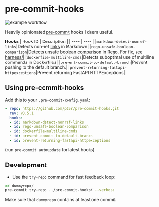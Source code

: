 # pre-commit-hooks
![example workflow][gh_badge]

Heavily opinionated [pre-commit][precommit] hooks I deem useful.

**Hooks**
| Hook ID | Description |
| ---- | ---- |
|`markdown-detect-nonref-links`|Detects non-ref [links][mdlinks] in Markdown|
|`rego-unsafe-boolean-comparison`|Detects unsafe boolean [comparison][regobool] in Rego. For fix, see [harness/][safebool]|
|`dockerfile-multiline-cmds`|Detects suboptimal use of multiline commands in Dockerfiles|
|`prevent-commit-to-default-branch`|Prevent pushing to the default branch.|
|`prevent-returning-fastapi-httpexceptions`|Prevent returning FastAPI HTTPExceptions|

## Using pre-commit-hooks
Add this to your `.pre-commit-config.yaml`:
```yaml
- repo: https://github.com/p15r/pre-commit-hooks.git
  rev: v0.5.1
  hooks:
  - id: markdown-detect-nonref-links
  - id: rego-unsafe-boolean-comparison
  - id: dockerfile-multiline-cmds
  - id: prevent-commit-to-default-branch
  - id: prevent-returning-fastapi-httpexceptions
```
(run `pre-commit autoupdate` for latest hooks)

## Development
* Use the `try-repo` command for fast feedback loop:
```bash
cd dummyrepo/
pre-commit try-repo ../pre-commit-hooks/ --verbose
```
Make sure that `dummyrepo` contains at least one commit.

[gh_badge]: https://github.com/p15r/pre-commit-hooks/actions/workflows/check.yml/badge.svg
[precommit]: https://pre-commit.com/
[mdlinks]: https://daringfireball.net/projects/markdown/syntax#link
[regobool]: https://play.openpolicyagent.org/p/usNlKtMVlo
[safebool]: tests/harness/unsafe_boolean_comparison.rego
